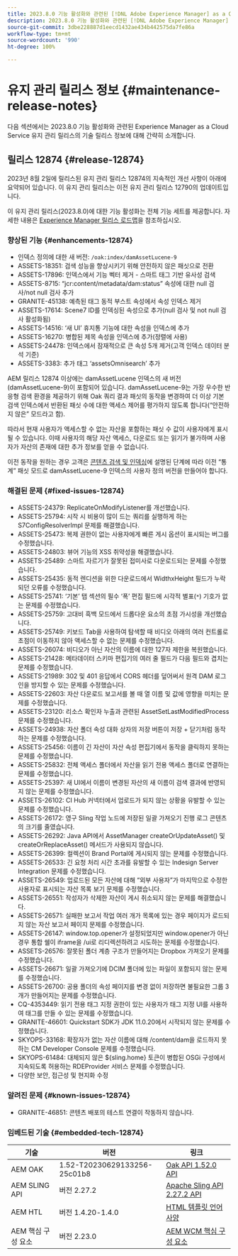 ```yaml
---
title: 2023.8.0 기능 활성화와 관련된 [!DNL Adobe Experience Manager] as a Cloud Service의 유지 관리 릴리스 정보입니다.
description: 2023.8.0 기능 활성화와 관련된 [!DNL Adobe Experience Manager] as a Cloud Service의 유지 관리 릴리스 정보입니다.
source-git-commit: 3dbe228887d1eecd1432ae434b442575da7fe86a
workflow-type: tm+mt
source-wordcount: '990'
ht-degree: 100%

---
```


# 유지 관리 릴리스 정보 {#maintenance-release-notes}

다음 섹션에서는 2023.8.0 기능 활성화와 관련된 Experience Manager as a Cloud Service 유지 관리 릴리스의 기술 릴리스 정보에 대해 간략히 소개합니다.

## 릴리스 12874 {#release-12874}

2023년 8월 2일에 릴리스된 유지 관리 릴리스 12874의 지속적인 개선 사항이 아래에 요약되어 있습니다. 이 유지 관리 릴리스는 이전 유지 관리 릴리스 12790의 업데이트입니다.

이 유지 관리 릴리스(2023.8.0)에 대한 기능 활성화는 전체 기능 세트를 제공합니다. 자세한 내용은 [Experience Manager 릴리스 로드맵](https://experienceleague.adobe.com/docs/experience-manager-release-information/aem-release-updates/update-releases-roadmap.html)을 참조하십시오.

### 향상된 기능 {#enhancements-12874}

- 인덱스 정의에 대한 새 버전: `/oak:index/damAssetLucene-9`
- ASSETS-18351: 검색 성능을 향상시키기 위해 안전하지 않은 패싯으로 전환
- ASSETS-17896: 인덱스에서 기능 벡터 제거 - 스마트 태그 기반 유사성 검색
- ASSETS-8715: “jcr:content/metadata/dam:status” 속성에 대한 null 검사/not null 검사 추가
- GRANITE-45138: 예측된 태그 동적 부스트 속성에서 속성 인덱스 제거
- ASSETS-17614: Scene7 ID를 인덱싱된 속성으로 추가(null 검사 및 not null 검사 활성화됨)
- ASSETS-14516: ‘새 UI’ 휴지통 기능에 대한 속성을 인덱스에 추가
- ASSETS-16270: 병합된 제목 속성을 인덱스에 추가(정렬에 사용)
- ASSETS-24478: 인덱스에서 잠재적으로 큰 속성 5개 제거(고객 인덱스 데이터 분석 기준)
- ASSETS-3383: 추가 태그 ‘assetsOmnisearch’ 추가

AEM 릴리스 12874 이상에는 damAssetLucene 인덱스의 새 버전(damAssetLucene-9)이 포함되어 있습니다. damAssetLucene-9는 가장 우수한 반응형 검색 환경을 제공하기 위해 Oak 쿼리 결과 패싯의 동작을 변경하여 더 이상 기본 검색 인덱스에서 반환된 패싯 수에 대한 액세스 제어를 평가하지 않도록 합니다(“안전하지 않은” 모드라고 함).

따라서 현재 사용자가 액세스할 수 없는 자산을 포함하는 패싯 수 값이 사용자에게 표시될 수 있습니다. 이때 사용자의 해당 자산 액세스, 다운로드 또는 읽기가 불가하며 사용자가 자산의 존재에 대한 추가 정보를 얻을 수 없습니다.

이전 동작을 원하는 경우 고객은 [콘텐츠 검색 및 인덱싱](/help/operations/indexing.md)에 설명된 단계에 따라 이전 “통계” 패싯 모드로 damAssetLucene-9 인덱스의 사용자 정의 버전을 만들어야 합니다.

### 해결된 문제 {#fixed-issues-12874}

- ASSETS-24379: ReplicateOnModifyListener를 개선했습니다.
- ASSETS-25794: 시작 시 비용이 많이 드는 쿼리를 실행하게 하는 S7ConfigResolverImpl 문제를 해결했습니다.
- ASSETS-25473: 복제 권한이 없는 사용자에게 빠른 게시 옵션이 표시되는 버그를 수정했습니다.
- ASSETS-24803: 뷰어 기능의 XSS 취약성을 해결했습니다.
- ASSETS-25489: 스마트 자르기가 잘못된 접미사로 다운로드되는 문제를 수정했습니다.
- ASSETS-25435: 동적 렌디션을 위한 다운로드에서 WidthxHeight 필드가 누락되던 오류를 수정했습니다.
- ASSETS-25741: ‘기본’ 탭 섹션의 필수 ‘폭’ 편집 필드에 시각적 별표(`*`) 기호가 없는 문제를 수정했습니다.
- ASSETS-25759: 고대비 흑백 모드에서 드롭다운 요소의 초점 가시성을 개선했습니다.
- ASSETS-25749: 키보드 Tab을 사용하여 탐색할 때 비디오 아래의 여러 컨트롤로 초점이 이동하지 않아 액세스할 수 없는 문제를 수정했습니다.
- ASSETS-26074: 비디오가 아닌 자산의 이름에 대한 127자 제한을 복원했습니다.
- ASSETS-21428: 메타데이터 스키마 편집기의 여러 줄 필드가 다음 필드와 겹치는 문제를 수정했습니다.
- ASSETS-21989: 302 및 401 응답에서 CORS 헤더를 덮어써서 원격 DAM 로그인을 방지할 수 있는 문제를 수정했습니다.
- ASSETS-22603: 자산 다운로드 보고서를 볼 때 열 이름 및 값에 영향을 미치는 문제를 수정했습니다.
- ASSETS-23120: 리소스 확인자 누출과 관련된 AssetSetLastModifiedProcess 문제를 수정했습니다.
- ASSETS-24938: 자산 폴더 속성 대화 상자의 저장 버튼이 저장 + 닫기처럼 동작하는 문제를 수정했습니다.
- ASSETS-25456: 이름이 긴 자산이 자산 속성 편집기에서 동작을 클릭하지 못하는 문제를 수정했습니다.
- ASSETS-25832: 전체 액세스 폴더에서 자산을 읽기 전용 액세스 폴더로 연결하는 문제를 수정했습니다.
- ASSETS-25397: 새 UI에서 이름이 변경된 자산의 새 이름이 검색 결과에 반영되지 않는 문제를 수정했습니다.
- ASSETS-26102: CI Hub 커넥터에서 업로드가 되지 않는 상황을 유발할 수 있는 문제를 수정했습니다.
- ASSETS-26172: 영구 Sling 작업 노드에 저장된 일괄 가져오기 진행 로그 콘텐츠의 크기를 줄였습니다.
- ASSETS-26292: Java API에서 AssetManager createOrUpdateAsset() 및 createOrReplaceAsset() 메서드가 사용되지 않습니다.
- ASSETS-26399: 컬렉션이 Brand Portal에 게시되지 않는 문제를 수정했습니다.
- ASSETS-26533: 긴 요청 처리 시간 초과를 유발할 수 있는 Indesign Server Integration 문제를 수정했습니다.
- ASSETS-26549: 업로드된 모든 자산에 대해 “외부 사용자”가 마지막으로 수정한 사용자로 표시되는 자산 목록 보기 문제를 수정했습니다.
- ASSETS-26551: 작성자가 삭제한 자산이 게시 취소되지 않는 문제를 해결했습니다.
- ASSETS-26571: 실패한 보고서 작업 여러 개가 목록에 있는 경우 페이지가 로드되지 않는 자산 보고서 페이지 문제를 수정했습니다.
- ASSETS-26147: window.top.opener가 설정되었지만 window.opener가 아닌 경우 통합 쉘이 iframe을 /ui로 리디렉션하려고 시도하는 문제를 수정했습니다.
- ASSETS-26576: 잘못된 폴더 계층 구조가 만들어지는 Dropbox 가져오기 문제를 수정했습니다.
- ASSETS-26671: 일괄 가져오기에 DCIM 폴더에 있는 파일이 포함되지 않는 문제를 수정했습니다.
- ASSETS-26700: 공용 폴더의 속성 페이지를 변경 없이 저장하면 불필요한 그룹 3개가 만들어지는 문제를 수정했습니다.
- CQ-4353449: 읽기 전용 태그 지정 권한이 있는 사용자가 태그 지정 UI를 사용하여 태그를 만들 수 있는 문제를 수정했습니다.
- GRANITE-46601: Quickstart SDK가 JDK 11.0.20에서 시작되지 않는 문제를 수정했습니다.
- SKYOPS-33168: 확장자가 없는 자산 이름에 대해 /content/dam을 로드하지 못하는 CM Developer Console 문제를 수정했습니다.
- SKYOPS-61484: 대체되지 않은 ${sling.home} 토큰이 병합된 OSGi 구성에서 지속되도록 허용하는 RDEProvider 서비스 문제를 수정했습니다.
- 다양한 보안, 접근성 및 현지화 수정

### 알려진 문제 {#known-issues-12874}

- GRANITE-46851: 콘텐츠 배포의 테스트 연결이 작동하지 않습니다.

### 임베드된 기술 {#embedded-tech-12874}

| 기술 | 버전 | 링크 |
|---|---|---|
| AEM OAK | 1.52-T20230629133256-25c01b8 | [Oak API 1.52.0 API](https://www.javadoc.io/doc/org.apache.jackrabbit/oak-api/1.52.0/index.html) |
| AEM SLING API | 버전 2.27.2 | [Apache Sling API 2.27.2 API](https://www.javadoc.io/doc/org.apache.sling/org.apache.sling.api/latest/index.html) |
| AEM HTL | 버전 1.4.20-1.4.0 | [HTML 템플릿 언어 사양](https://github.com/adobe/htl-spec) |
| AEM 핵심 구성 요소 | 버전 2.23.0 | [AEM WCM 핵심 구성 요소](https://github.com/adobe/aem-core-wcm-components) |
